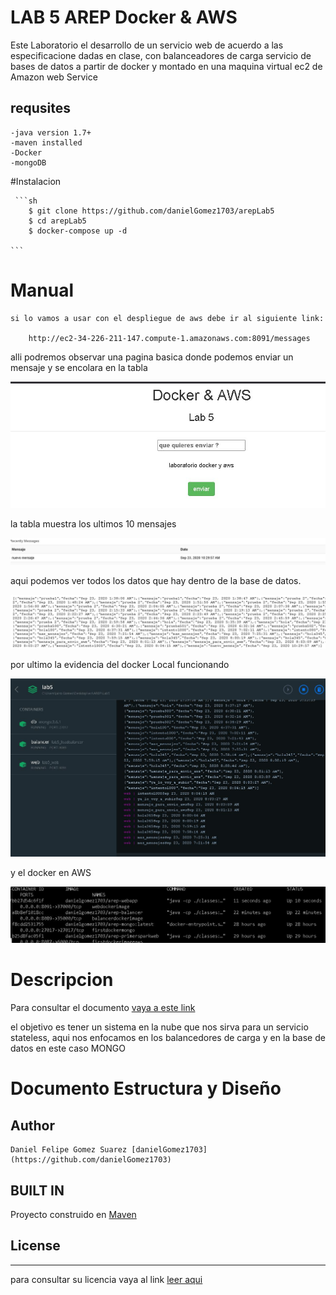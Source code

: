 # LAB 5 AREP Docker & AWS

Este Laboratorio el desarrollo de un servicio web de acuerdo a las especificacione dadas en clase, con balanceadores de carga
servicio de bases de datos a partir de docker y montado en una maquina virtual ec2 de Amazon web Service

## requsites
    -java version 1.7+
    -maven installed
	-Docker
	-mongoDB
	
#Instalacion 

	 ```sh
		$ git clone https://github.com/danielGomez1703/arepLab5
		$ cd arepLab5
		$ docker-compose up -d
	
	```

# Manual

	si lo vamos a usar con el despliegue de aws debe ir al siguiente link:
	
		http://ec2-34-226-211-147.compute-1.amazonaws.com:8091/messages
		
alli podremos observar una pagina basica donde podemos enviar un mensaje y se encolara en la tabla
	
![ev1](https://github.com/danielGomez1703/arepLab5/blob/master/resources/ev1.JPG)
		
la tabla  muestra los ultimos 10 mensajes
		
![ev2](https://github.com/danielGomez1703/arepLab5/blob/master/resources/ev2.JPG)
		
aqui podemos ver todos los datos que hay dentro de la base de datos.
	
![ev3](https://github.com/danielGomez1703/arepLab5/blob/master/resources/ev3.JPG)
	
por ultimo la evidencia del docker Local funcionando

![ev4](https://github.com/danielGomez1703/arepLab5/blob/master/resources/ev4.JPG)
		
y el docker en AWS 
	
![ev5](https://github.com/danielGomez1703/arepLab5/blob/master/resources/EV5.JPG)

# Descripcion
Para consultar el documento [vaya a este link](https://github.com/danielGomez1703/arepLab5/blob/master/resources/DockerAWS.pdf)

el objetivo es tener un sistema en la nube que nos sirva para un servicio stateless,  aqui nos enfocamos en los balancedores de carga y en la base de datos en este caso MONGO
# Documento Estructura y Diseño

## Author
    Daniel Felipe Gomez Suarez [danielGomez1703](https://github.com/danielGomez1703)
    
## BUILT IN
   Proyecto construido en [Maven](https://maven.apache.org/)
## License
----
para consultar su licencia vaya al link 
[leer aqui](https://github.com/danielGomez1703/ARSW-Primer/blob/master/LICENSE.txt)